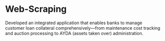 # Web-Scraping
Developed an integrated application that enables banks to manage customer loan collateral comprehensively—from maintenance cost tracking and auction processing to AYDA (assets taken over) administration.
